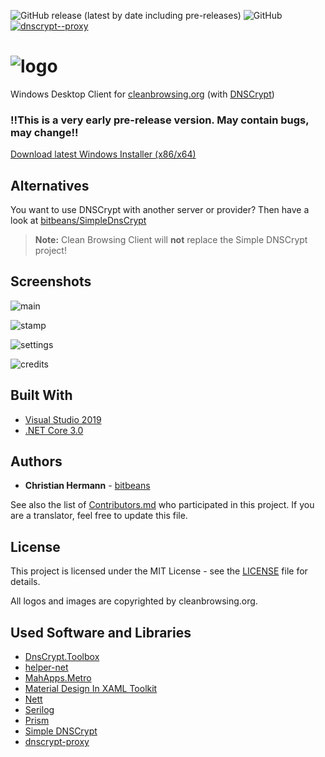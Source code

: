 ![GitHub release (latest by date including pre-releases)](https://img.shields.io/github/v/release/bitbeans/CleanBrowsingClient?include_prereleases&style=flat-square) ![GitHub](https://img.shields.io/github/license/bitbeans/CleanBrowsingClient?style=flat-square) [![dnscrypt--proxy](https://img.shields.io/badge/dnscrypt--proxy-2.0.31-orange.svg?style=flat-square)](https://github.com/jedisct1/dnscrypt-proxy)

![logo](img/logo.png)
============

Windows Desktop Client for [cleanbrowsing.org](cleanbrowsing.org "cleanbrowsing.org") (with [DNSCrypt](https://dnscrypt.info))

### !!This is a very early pre-release version. May contain bugs, may change!! ###

[Download latest Windows Installer (x86/x64)](https://github.com/bitbeans/CleanBrowsingClient/releases/download/0.1.6.0/CleanBrowsingClient_Setup.exe)

## Alternatives

You want to use DNSCrypt with another server or provider?
Then have a look at [bitbeans/SimpleDnsCrypt](https://github.com/bitbeans/SimpleDnsCrypt "SimpleDnsCrypt")

> **Note:** Clean Browsing Client will **not** replace the Simple DNSCrypt project! 

## Screenshots

![main](img/preview/main.png)

![stamp](img/preview/stamp.png)

![settings](img/preview/settings.png)

![credits](img/preview/credits.png)

## Built With

* [Visual Studio 2019](https://www.visualstudio.com/downloads/)
* [.NET Core 3.0](https://dotnet.microsoft.com/download/dotnet-core/3.0)

## Authors

* **Christian Hermann** - [bitbeans](https://github.com/bitbeans)

See also the list of [Contributors.md](Contributors.md) who participated in this project. 
If you are a translator, feel free to update this file.

## License

This project is licensed under the MIT License - see the [LICENSE](LICENSE) file for details.

All logos and images are copyrighted by cleanbrowsing.org.

## Used Software and Libraries

- [DnsCrypt.Toolbox](https://github.com/bitbeans/DnsCrypt.Toolbox)
- [helper-net](https://github.com/bitbeans/helper-net)
- [MahApps.Metro](https://github.com/MahApps/MahApps.Metro)
- [Material Design In XAML Toolkit](https://github.com/MaterialDesignInXAML/MaterialDesignInXamlToolkit)
- [Nett](https://github.com/paiden/Nett)
- [Serilog](https://github.com/serilog/serilog)
- [Prism](https://github.com/PrismLibrary/Prism)
- [Simple DNSCrypt](https://github.com/bitbeans/SimpleDnsCrypt)
- [dnscrypt-proxy](https://github.com/DNSCrypt/dnscrypt-proxy)